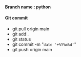 #### Branch name : python

#### Git commit
- git pull origin main
- git add .
- git status
- git commit -m "`date '+%Y%m%d'`"
- git push origin main
